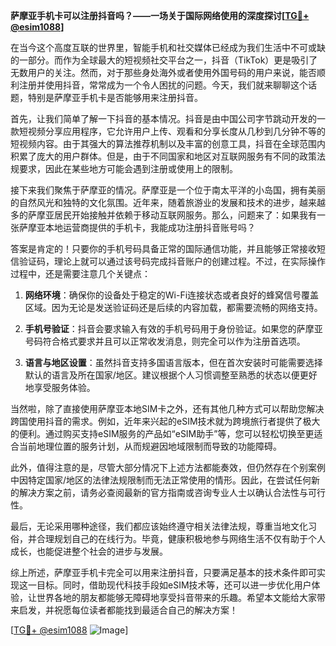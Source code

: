 **萨摩亚手机卡可以注册抖音吗？——一场关于国际网络使用的深度探讨[[TG💪+ @esim1088](https://t.me/s/esim1088)]**

在当今这个高度互联的世界里，智能手机和社交媒体已经成为我们生活中不可或缺的一部分。而作为全球最大的短视频社交平台之一，抖音（TikTok）更是吸引了无数用户的关注。然而，对于那些身处海外或者使用外国号码的用户来说，能否顺利注册并使用抖音，常常成为一个令人困扰的问题。今天，我们就来聊聊这个话题，特别是萨摩亚手机卡是否能够用来注册抖音。

首先，让我们简单了解一下抖音的基本情况。抖音是由中国公司字节跳动开发的一款短视频分享应用程序，它允许用户上传、观看和分享长度从几秒到几分钟不等的短视频内容。由于其强大的算法推荐机制以及丰富的创意工具，抖音在全球范围内积累了庞大的用户群体。但是，由于不同国家和地区对互联网服务有不同的政策法规要求，因此在某些地方可能会遇到注册或使用上的限制。

接下来我们聚焦于萨摩亚的情况。萨摩亚是一个位于南太平洋的小岛国，拥有美丽的自然风光和独特的文化氛围。近年来，随着旅游业的发展和技术的进步，越来越多的萨摩亚居民开始接触并依赖于移动互联网服务。那么，问题来了：如果我有一张萨摩亚本地运营商提供的手机卡，我能成功注册抖音账号吗？

答案是肯定的！只要你的手机号码具备正常的国际通信功能，并且能够正常接收短信验证码，理论上就可以通过该号码完成抖音账户的创建过程。不过，在实际操作过程中，还是需要注意几个关键点：

1. **网络环境**：确保你的设备处于稳定的Wi-Fi连接状态或者良好的蜂窝信号覆盖区域。因为无论是发送验证码还是后续的内容加载，都需要流畅的网络支持。
   
2. **手机号验证**：抖音会要求输入有效的手机号码用于身份验证。如果您的萨摩亚号码符合格式要求并且可以正常收发消息，则完全可以作为注册首选项。

3. **语言与地区设置**：虽然抖音支持多国语言版本，但在首次安装时可能需要选择默认的语言及所在国家/地区。建议根据个人习惯调整至熟悉的状态以便更好地享受服务体验。

当然啦，除了直接使用萨摩亚本地SIM卡之外，还有其他几种方式可以帮助您解决跨国使用抖音的需求。例如，近年来兴起的eSIM技术就为跨境旅行者提供了极大的便利。通过购买支持eSIM服务的产品如“eSIM助手”等，您可以轻松切换至更适合当前地理位置的服务计划，从而规避因地域限制而导致的功能障碍。

此外，值得注意的是，尽管大部分情况下上述方法都能奏效，但仍然存在个别案例中因特定国家/地区的法律法规限制而无法正常使用的情形。因此，在尝试任何新的解决方案之前，请务必查阅最新的官方指南或咨询专业人士以确认合法性与可行性。

最后，无论采用哪种途径，我们都应该始终遵守相关法律法规，尊重当地文化习俗，并合理规划自己的在线行为。毕竟，健康积极地参与网络生活不仅有助于个人成长，也能促进整个社会的进步与发展。

综上所述，萨摩亚手机卡完全可以用来注册抖音，只要满足基本的技术条件即可实现这一目标。同时，借助现代科技手段如eSIM技术等，还可以进一步优化用户体验，让世界各地的朋友都能够无障碍地享受抖音带来的乐趣。希望本文能给大家带来启发，并祝愿每位读者都能找到最适合自己的解决方案！

[[TG💪+ @esim1088](https://t.me/s/esim1088) ![Image](https://i.postimg.cc/4NQfJmqS/Snipaste-2025-05-13-00-14-12.png)]